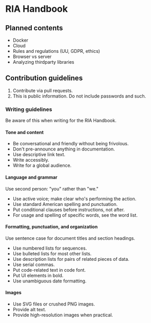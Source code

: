 # RIA Handbook

## Planned contents

- Docker
- Cloud
- Rules and regulations (UU, GDPR, ethics)
- Browser vs server
- Analyzing thirdparty libraries

## Contribution guidelines

1. Contribute via pull requests.
2. This is public information. Do not include passwords and such.

### Writing guidelines
Be aware of this when writing for the RIA Handbook.

#### Tone and content

- Be conversational and friendly without being frivolous.
- Don't pre-announce anything in documentation.
- Use descriptive link text.
- Write accessibly.
- Write for a global audience.

#### Language and grammar

Use second person: "you" rather than "we."

- Use active voice; make clear who's performing the action.
- Use standard American spelling and punctuation.
- Put conditional clauses before instructions, not after.
- For usage and spelling of specific words, see the word list.

#### Formatting, punctuation, and organization

Use sentence case for document titles and section headings.

- Use numbered lists for sequences.
- Use bulleted lists for most other lists.
- Use description lists for pairs of related pieces of data.
- Use serial commas.
- Put code-related text in code font.
- Put UI elements in bold.
- Use unambiguous date formatting.

#### Images

- Use SVG files or crushed PNG images.
- Provide alt text.
- Provide high-resolution images when practical.